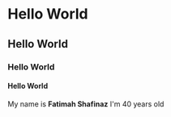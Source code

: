 # Hello World
## Hello World
### Hello World
#### Hello World

My name is **Fatimah Shafinaz** I'm 40 years old
